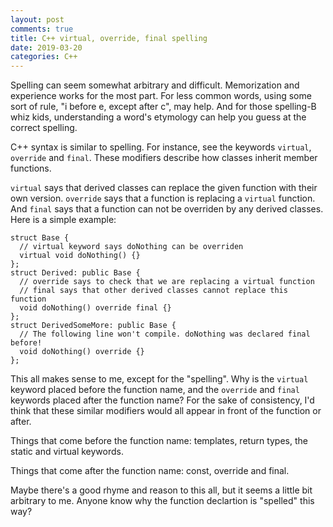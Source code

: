 ```yaml
---
layout: post
comments: true
title: C++ virtual, override, final spelling
date: 2019-03-20
categories: C++
---
```


Spelling can seem somewhat arbitrary and difficult. Memorization and experience works for the most part. For less common words, using some sort of rule, "i before e, except after c", may help. And for those spelling-B whiz kids, understanding a word's etymology can help you guess at the correct spelling. 

C++ syntax is similar to spelling. For instance, see the keywords `virtual`, `override` and `final`. These modifiers describe how classes inherit member functions. 

`virtual` says that derived classes can replace the given function with their own version. `override` says that a function is replacing a `virtual` function. And `final` says that a function can not be overriden by any derived classes. Here is a simple example:

```
struct Base {
  // virtual keyword says doNothing can be overriden
  virtual void doNothing() {}
};
struct Derived: public Base { 
  // override says to check that we are replacing a virtual function
  // final says that other derived classes cannot replace this function
  void doNothing() override final {}
};
struct DerivedSomeMore: public Base { 
  // The following line won't compile. doNothing was declared final before!
  void doNothing() override {}
};
```

This all makes sense to me, except for the "spelling". Why is the `virtual` keyword placed before the function name, and the `override` and `final` keywords placed after the function name? For the sake of consistency, I'd think that these similar modifiers would all appear in front of the function or after. 

Things that come before the function name: templates, return types, the static and virtual keywords.

Things that come after the function name: const, override and final.

Maybe there's a good rhyme and reason to this all, but it seems a little bit arbitrary to me. Anyone know why the function declartion is "spelled" this way?
